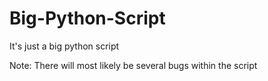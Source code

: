 # Big-Python-Script
It's just a big python script

Note: There will most likely be several bugs within the script
